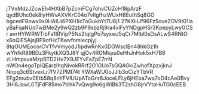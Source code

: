 jTVxMdzJZcwEh4HXbB7pZcmFCg7ohvCUZcH18pArzF
qydBUhc0ek8iyHWvAXVKrC04o7vIlgfhzWUxH8EuthSq8GO
bgcedFBowx9x0HAIUi6PXH1icToGukbYt7U6j1
27KXHJf96Fz5cueZOV9t01la
yBaFqaNUd7wBMe2y9wQ2zb9P9sbzRj9ra4xlFyYNDgpHSr3KpepyLwyGCSr
avrHYiWRWTibFa1IRVipP5Ns2tqIgPo7syxwJ5qCr7Mlbl0sDsALwS4RNtO
x6oQiE5AjsjBF9ofHcT6wvfnmlecpjyj
8tqOUMEocorCVTfvVmyodJ1ipdwRnKx0DGWsclBn48hkGz1h
wYhfkR89BDz3FkytkXQ3J8Y
qjOv4ROMkpu0eHhJnHok5xH7B6
zLHmpxvaMzpBTD2Hv7X9JEYvFaZpE7rrN
nWOn4egoTpiQEarzIhqNivokRRrf2O1GUoTsGQAGkiZwhofXpzxjknJ
Nnpq3c6StvexLr7fV7ZPMI74t
YWXaWU0oJJlb3oCizYTbVR
EFg2mubv0Etb58q8nYFVlUUpAToGnr8JoceLFLy6jHEba7wa7oD4cAe0Bvy
3Hl8JawL0TjFdF85mo7tilhk7vQwg9o6gWiBk3T2shG8jrVYtaHuTG0cEEB
